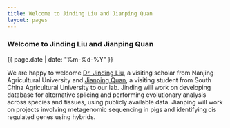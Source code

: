 ```yaml
---
title: Welcome to Jinding Liu and Jianping Quan
layout: pages
---
```


### Welcome to Jinding Liu and Jianping Quan

{{ page.date | date: "%m-%d-%Y" }}

We are happy to welcome <a href="{{ site.baseurl }}/people.html">Dr. Jinding Liu</a>, a visiting scholar from Nanjing Agricultural University and <a href="{{ site.baseurl }}/people.html">Jianping Quan</a>, a visiting student from South China Agricultural University to our lab. Jinding will work on developing database for alternative splicing and performing evolutionary analysis across species and tissues, using publicly available data. Jianping will work on projects involving metagenomic sequencing in pigs and identifying cis regulated genes using hybrids.
